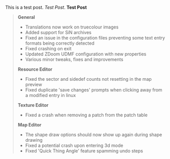 This is a test post. *Test Post*. **Test Post**

> **General**
> * Translations now work on truecolour images
> * Added support for SiN archives
> * Fixed an issue in the configuration files preventing some text entry formats being correctly detected
> * Fixed crashing on exit
> * Updated ZDoom UDMF configuration with new properties
> * Various minor tweaks, fixes and improvements
> 
> **Resource Editor**
> * Fixed the sector and sidedef counts not resetting in the map preview
> * Fixed duplicate 'save changes' prompts when clicking away from a modified entry in linux
> 
> **Texture Editor**
> * Fixed a crash when removing a patch from the patch table
> 
> **Map Editor**
> * The shape draw options should now show up again during shape drawing
> * Fixed a potential crash upon entering 3d mode
> * Fixed 'Quick Thing Angle' feature spamming undo steps
